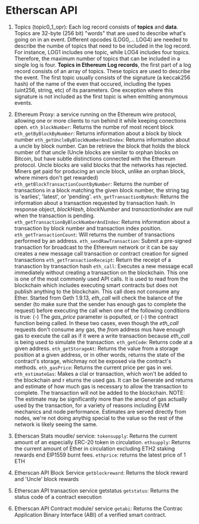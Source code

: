 # Etherscan API 

1. Topics (topic0_1_opr): Each log record consists of **topics** and **data**. Topics are 32-byte (256 bit) "words" that are used to describe what's going on in an event. Different opcodes (LOG0,... LOG4) are needed to describe the numbe of topics that need to be included in the log record. For instance, LOG1 includes one topic, while LOG4 includes four topics. Therefore, the maximum number of topics that can be included in a single log is four. **Topics in Ethereum Log records**, the first part of a log record consists of an array of topics. These topics are used to describe the event. The first topic usually consists of the signature (a keccak256 hash) of the name of the even that occured, including the types (uint256, string, etc) of its parameters. One exception where this signature is not included as the first topic is when emitting anonymous events. 

2. Ethereum Proxy: a service running on the Ethereum wire protocol, allowing one or more clients to run behind it while keeping conections open.
 `eth_blockNumber`: Returns the numbe rof most recent block
 `eth_getByBlockByNumber`: Returns information about a block by block number
 `eth_getUncleByBlockNumberAndIndex`: Returns information about a uncle by block number. Can be retrieve the block that holds the block number of that uncle (Uncle blocks are similar to orphan blocks on Bitcoin, but have subtle distinctions connected with the Ethereum protocol. Uncle blocks are valid blocks that the networks has rejected. Miners get paid for producing an uncle block, unlike an orphan block, where miners don't get rewarded)
 `eth_getBlockTransactionCountByNumber`: Returns the number of transactions in a block matching the given block number, the string tag is 'earlies', 'latest', or 'pending'.
 `eth_getTransactionByHash`: Returns the information about a transaction requested by transaction hash. In response object, *blockHash*, *blockNumber* and *transactionIndex* are *null* when the transaction is pending.
 `eth_getTransactionByBlockNumberAndIndex`: Returns information about a transaction by block number and transaction index position.
 `eth_getTransactionCount`: Will returns the number of transactions performed by an address. 
 `eth_sendRawTransaction`: Submit a pre-signed transaction for broadcast to the Ethereum network or it can be say creates a new message call transaction or contract creation for signed transactions
 `eth_getTransactionReceipt`: Return the receipt of a tranasction by transaction hash
 `eth_call`: Executes a new message ecall immediately without creating a transaction on the blockchain. This one is one of the most commonly used API calls. It is used to read from the blockchain which includes executing smart contracts but does not publish anything to the blockchain. This call does not consume any Ether. Started from Geth 1.9.13, *eth_call* will check the balance of the sender (to make sure that the sender has enough gas to complete the request) before executing the call when one of the following conditions is true: (-) The *gas_price* parameter is populted, or (-) the contract function being called. In these two cases, even though the *eth_call* requests don't consume any gas, the *from* address mus have enough gas to execute the call as if it were a write transaction because *eth_call* is being used to simulate the transaction.
 `eth_getCode`: Returns code at a given address. 
 `eth_getStorageAt`: Returns the value from a storage position at a given address, or in other words, returns the state of the contract's storage, whichmay not be exposed via the contract's methods.
 `eth_gasPrice`: Returns the current price per gas in wei. 
 `eth_estimateGas`: Makes a clal or transaction, which won't be added to the blockchain and r eturns the used gas. It can be Generate and returns and estimate of how much gas is necessary to allow the transaction to complete. The transaction will not be added to the blockchain. NOTE: The estimate may be significantly more than the amout of gas actually used by the transaction, for a variety of reasons including EVM mechanics and node performance. Estimates are served directly from nodes, we're not doing anythig special to the value so the rest of the network is likely seeing the same.

3. Etherscan Stats moudle/ service:
 `tokensupply`: Returns the current amount of an especially ERC-20 token in circulation.
`ethsupply`: Returns the current amount of Ether in circulation excluding ETH2 staking rewards end EIP1559 burnt fees.
 `ethprice`: returns the latest price of 1 ETH

4. Etherscan API Block Service
 `getblockreward`: Returns the block reward and 'Uncle' block rewards

5. Etherscan API transaction service getstatus
 `getstatus`: Returns the status code of a contract execution

6. Etherscan API Contract module/ service
`getabi`: Returns the Contrac Application Binary Interface (ABI) of a verified smart contract. 
